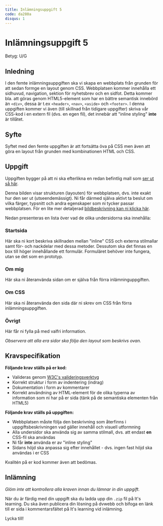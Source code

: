 ```yaml
---
title: Inlämningsuppgift 5
code: da280a
disqus: 1
---
```


# Inlämningsuppgift 5

Betyg: U/G

## Inledning

I den femte inlämningsuppgiften ska vi skapa en webbplats från grunden för att sedan formge en layout genom CSS. Webbplatsen kommer innehålla ett sidhuvud, navigation, sektion för nyhetsbrev och en sidfot. Detta kommer bla. att göras genom HTML5-element som har en bättre semantisk innebörd än `<div>`, dessa är t.ex `<header>`, `<nav>`, `<aside>` och `<footer>`. I denna uppgiften kommer vi även (till skillnad från tidigare uppgifter) skriva vår CSS-kod i en extern fil (dvs. en egen fil), det innebär att "inline styling" **inte** är tillåtet.

## Syfte

Syftet med den femte uppgiften är att fortsätta öva på CSS men även att göra en layout från grunden med kombinationen HTML och CSS.

## Uppgift


Uppgiften bygger på att ni ska efterlikna en redan befintlig mall som [ser ut så här](/assets/material/da280a_inl5_bild1.png).

Denna bilden visar strukturen (layouten) för webbplatsen, dvs. inte exakt hur den ser ut (utseendemässigt). Ni får därmed själva aktivt ta beslut om vilka färger, typsnitt och andra egenskaper som ni tycker passar webbplatsen. För en lite mer detaljerad [bildbeskrivning kan ni klicka här](/assets/material/da280a_inl5_bild2.png).

Nedan presenteras en lista över vad de olika undersidorna ska innehålla:

### Startsida

Här ska ni kort beskriva skillnaden mellan "inline" CSS och externa stilmallar samt för- och nackdelar med dessa metoder. Dessutom ska det finnas en box till höger innehållande ett formulär. Formuläret behöver inte fungera, utan se det som en prototyp.

### Om mig

Här ska ni återanvända sidan om er själva från förra inlämninguppgiften.

### Om CSS

Här ska ni återanvända den sida där ni skrev om CSS från förra inlämningsuppgiften.

### Övrigt

Här får ni fylla på med valfri information.

*Observera att alla era sidor ska följa den layout som beskrivs ovan.*


## Kravspecifikation

**Följande krav ställs på er kod:**

* Valideras genom [W3C's valideringsverktyg](http://validator.w3.org)
* Korrekt struktur i form av indentering (indrag)
* Dokumentation i form av kommentarer
* Korrekt användning av HTML-element för de olika typerna av information som ni har på er sida (tänk på de semantiska elementen från HTML5)

**Följande krav ställs på uppgiften:**

* Webbplatsen måste följa den beskrivning som återfinns i uppgiftsbeskrivningen vad gäller innehåll och visuell utformning
* Alla undersidor ska använda sig av samma stilmall, dvs. att endast **en** CSS-fil ska användas
* Ni får **inte** använda er av "inline styling"
* Sidans höjd ska anpassa sig efter innehållet - dvs. ingen fast höjd ska användas i er CSS

Kvalitén på er kod kommer även att bedömas.

## Inlämning

*Glöm inte att kontrollera alla kraven innan du lämnar in din uppgift.*

När du är färdig med din uppgift ska du ladda upp din `.zip` fil på It's learning. Du ska även publicera din lösning på dvwebb och bifoga en länk till er sida i kommentarsfältet på It's learning vid inlämning.

Lycka till!

